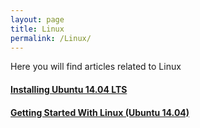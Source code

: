 ```yaml
---
layout: page
title: Linux
permalink: /Linux/
---
```


Here you will find articles related to Linux

#### [Installing Ubuntu 14.04 LTS](/CSUEB-Big-Data/2015/06/16/Install-Ubuntu.html)

#### [Getting Started With Linux (Ubuntu 14.04)](/CSUEB-Big-Data/2015/06/22/Getting-Started-With-Linux.html)
